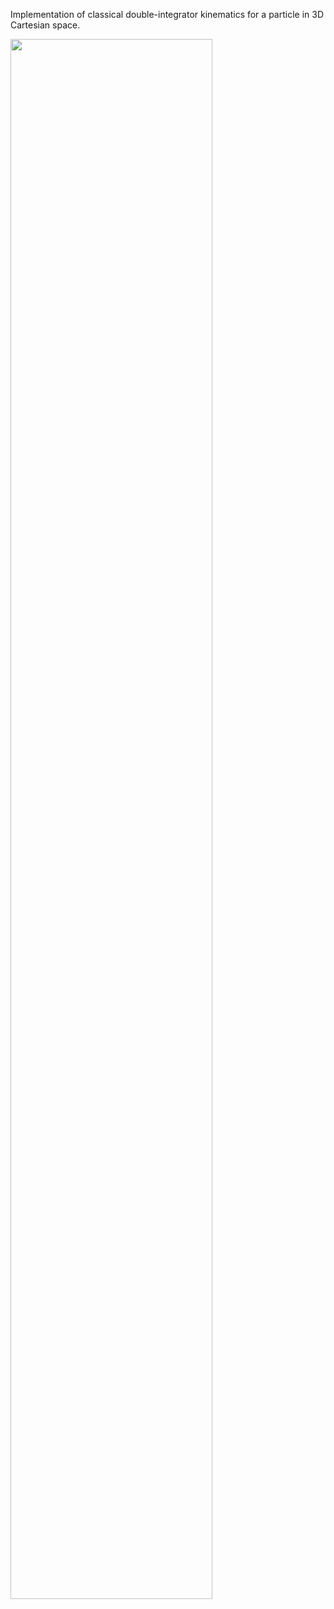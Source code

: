 Implementation of classical double-integrator kinematics for a particle in 3D Cartesian space.<p float="center">  <img src="https://github.com/tjards/double_integrator/blob/master/animation_0.gif" width="80%" /></p>
